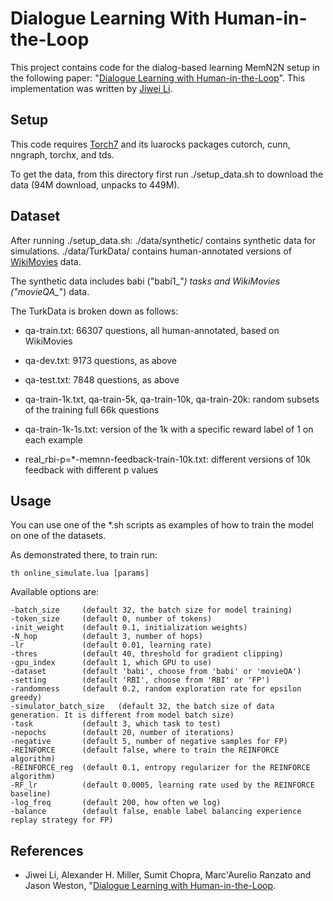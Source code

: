 # Dialogue Learning With Human-in-the-Loop

This project contains code for the dialog-based learning MemN2N setup in the following paper: "[Dialogue Learning with Human-in-the-Loop](https://openreview.net/pdf?id=HJgXCV9xx)". This implementation was written by [Jiwei Li](https://web.stanford.edu/~jiweil/).

## Setup

This code requires [Torch7](http://torch.ch) and its luarocks packages cutorch, cunn, nngraph, torchx, and tds.

To get the data, from this directory first run ./setup\_data.sh to download the data (94M download, unpacks to 449M).

## Dataset
After running ./setup\_data.sh:
./data/synthetic/ contains synthetic data for simulations.
./data/TurkData/ contains human-annotated versions of [WikiMovies](http://fb.ai/babi) data.

The synthetic data includes babi ("babi1_*") tasks and WikiMovies ("movieQA_*") data.

The TurkData is broken down as follows:

* qa-train.txt: 66307 questions, all human-annotated, based on WikiMovies
* qa-dev.txt: 9173 questions, as above
* qa-test.txt: 7848 questions, as above

* qa-train-1k.txt, qa-train-5k, qa-train-10k, qa-train-20k: random subsets of the training full 66k questions
* qa-train-1k-1s.txt: version of the 1k with a specific reward label of 1 on each example
* real_rbi-p=\*-memnn-feedback-train-10k.txt: different versions of 10k feedback with different p values


## Usage

You can use one of the \*.sh scripts as examples of how to train the model on one of the datasets.

As demonstrated there, to train run:

    th online_simulate.lua [params]

Available options are:

    -batch_size		(default 32, the batch size for model training)
    -token_size		(default 0, number of tokens)
    -init_weight	(default 0.1, initialization weights)
    -N_hop			(default 3, number of hops)
    -lr				(default 0.01, learning rate)
    -thres			(default 40, threshold for gradient clipping)
    -gpu_index		(default 1, which GPU to use)
    -dataset		(default 'babi', choose from 'babi' or 'movieQA')
    -setting		(default 'RBI', choose from 'RBI' or 'FP')
    -randomness     (default 0.2, random exploration rate for epsilon greedy)
    -simulator_batch_size   (default 32, the batch size of data generation. It is different from model batch size)
    -task			(default 3, which task to test)
    -nepochs		(default 20, number of iterations)
    -negative		(default 5, number of negative samples for FP)
    -REINFORCE      (default false, where to train the REINFORCE algorithm)
    -REINFORCE_reg  (default 0.1, entropy regularizer for the REINFORCE algorithm)
    -RF_lr          (default 0.0005, learning rate used by the REINFORCE baseline)
    -log_freq       (default 200, how often we log)
    -balance        (default false, enable label balancing experience replay strategy for FP)

## References

* Jiwei Li, Alexander H. Miller, Sumit Chopra, Marc'Aurelio Ranzato and Jason Weston, "[Dialogue Learning with Human-in-the-Loop](https://openreview.net/pdf?id=HJgXCV9xx).
